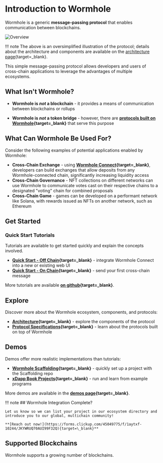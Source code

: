 <!-- 
some links are blank because not all the pages are created yet
also missing the list of blockchains 
the rest should be fine for now
-->
# Introduction to Wormhole

Wormhole is a generic **message-passing protocol** that enables communication between blockchains.

![Overview](/wormhole-mkdocs/images/learn/introduction/simple-overview.webp)

!!! note
    The above is an oversimplified illustration of the protocol; details about the architecture and components are available on the [architecture page](#){target=\_blank}.


This simple message-passing protocol allows developers and users of cross-chain applications to leverage the advantages of multiple ecosystems.

## What Isn't Wormhole?

- **Wormhole is _not_ a blockchain** - it provides a means of communication between blockchains or rollups

- **Wormhole is _not_ a token bridge** - however, there are **[protocols built on Wormhole](https://portalbridge.com/#/transfer){target=\_blank}** that serve this purpose

## What Can Wormhole Be Used For?

Consider the following examples of potential applications enabled by Wormhole:

- **Cross-Chain Exchange** - using **[Wormhole Connect](#){target=\_blank}**, developers can build exchanges that allow deposits from any Wormhole-connected chain, significantly increasing liquidity access
- **Cross-Chain Governance** - NFT collections on different networks can use Wormhole to communicate votes cast on their respective chains to a designated "voting" chain for combined proposals
- **Cross-Chain Game** - games can be developed on a performant network like Solana, with rewards issued as NFTs on another network, such as Ethereum

## Get Started

### Quick Start Tutorials

Tutorials are available to get started quickly and explain the concepts involved.

- **[Quick Start - Off Chain](#){target=\_blank}** - integrate Wormhole Connect into a new or existing web UI
- **[Quick Start - On Chain](#){target=\_blank}** - send your first cross-chain message

More tutorials are available **[on github](https://github.com/wormhole-foundation/docs.wormhole.com/blob/main/docs/tutorials/quick-start/README.md){target=\_blank}**.

## Explore

Discover more about the Wormhole ecosystem, components, and protocols:

- **[Architecture](#){target=\_blank}** - explore the components of the protocol
- **[Protocol Specifications](https://github.com/wormhole-foundation/wormhole/tree/main/whitepapers){target=\_blank}** - learn about the protocols built on top of Wormhole

## Demos

Demos offer more realistic implementations than tutorials:

- **[Wormhole Scaffolding](https://github.com/wormhole-foundation/wormhole-scaffolding){target=\_blank}** - quickly set up a project with the Scaffolding repo
- **[xDapp Book Projects](https://github.com/wormhole-foundation/xdapp-book/tree/main/projects){target=\_blank}** - run and learn from example programs

More demos are available in the **[demos page](#){target=\_blank}**.

!!! note
    ## Wormhole Integration Complete?

    Let us know so we can list your project in our ecosystem directory and introduce you to our global, multichain community!

    **[Reach out now!](https://forms.clickup.com/45049775/f/1aytxf-10244/JKYWRUQ70AUI99F32Q){target=\_blank}**

## Supported Blockchains

Wormhole supports a growing number of blockchains.

<!-- List of Blockchains here -->